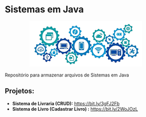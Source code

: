 # Sistemas em Java

<p align="center">
  <img src="banner4.png" >
</p>
Repositório para armazenar arquivos de Sistemas em Java

## Projetos:

* **Sistema de Livraria (CRUD):** https://bit.ly/3gFJ2Fb
* **Sistema de Livro (Cadastrar Livro) :** https://bit.ly/2WoJOzL
